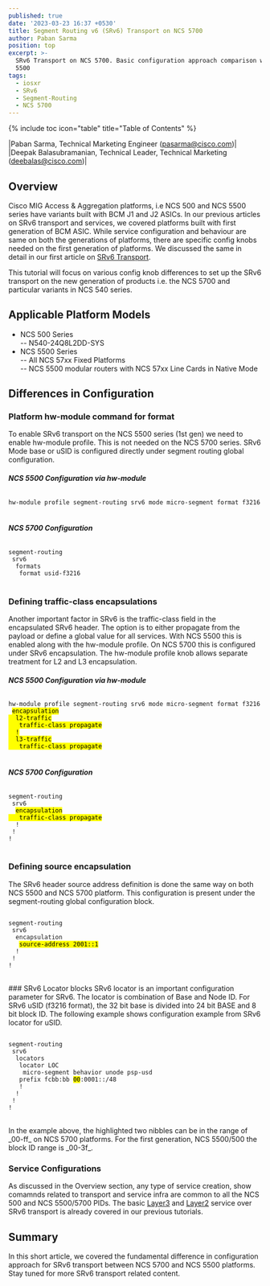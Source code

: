 ```yaml
---
published: true
date: '2023-03-23 16:37 +0530'
title: Segment Routing v6 (SRv6) Transport on NCS 5700
author: Paban Sarma
position: top
excerpt: >-
  SRv6 Transport on NCS 5700. Basic configuration approach comparison with NCS
  5500
tags:
  - iosxr
  - SRv6
  - Segment-Routing
  - NCS 5700
---
```



{% include toc icon="table" title="Table of Contents" %}

|Paban Sarma, Technical Marketing Engineer (pasarma@cisco.com)|  
|Deepak Balasubramanian, Technical Leader, Technical Marketing (deebalas@cisco.com)|  

<h2> Overview </h2>

Cisco MIG Access & Aggregation platforms, i.e NCS 500 and NCS 5500 series have variants built with BCM J1 and J2 ASICs. In our previous articles on SRv6 transport and services, we covered platforms built with first generation of BCM ASIC. While service configuration and behaviour are same on both the generations of platforms, there are specific config knobs needed on the first generation of platforms. We discussed the same in detail in our first article on [SRv6 Transport](https://xrdocs.io/ncs5500/tutorials/srv6-transport-on-ncs-part-1/). 

This tutorial will focus on various config knob differences to set up the SRv6 transport on the new generation of products i.e. the NCS 5700 and particular variants in NCS 540 series. 

<h2> Applicable Platform Models </h2>
  
 - NCS 500 Series  
    -- N540-24Q8L2DD-SYS
  - NCS 5500 Series  
    -- All NCS 57xx Fixed Platforms  
    -- NCS 5500 modular routers with NCS 57xx Line Cards in Native Mode

<h2> Differences in Configuration</h2>

### Platform hw-module command for format
To enable SRv6 transport on the NCS 5500 series (1st gen) we need to enable hw-module profile. This is not needed on the NCS 5700 series. SRv6 Mode base or uSID is configured directly under segment routing global configuration.

#### _NCS 5500 Configuration via hw-module_

<div class="highlighter-rouge">
<pre class="highlight">
<code>
hw-module profile segment-routing srv6 mode micro-segment format f3216
</code>
</pre>
</div>
    
#### _NCS 5700 Configuration_
<div class="highlighter-rouge">
<pre class="highlight">
<code>
segment-routing
 srv6
  formats
   format usid-f3216
</code>
</pre>
</div>

### Defining traffic-class encapsulations
Another important factor in SRv6 is the traffic-class field in the encapsulated SRv6 header. The option is to either propagate from the payload or define a global value for all services. With NCS 5500 this is enabled along with the hw-module profile. On NCS 5700 this is configured under SRv6 encapsulation. The hw-module profile knob allows separate treatment for L2 and L3 encapsulation. 

#### _NCS 5500 Configuration via hw-module_
<div class="highlighter-rouge">
<pre class="highlight">
<code>
hw-module profile segment-routing srv6 mode micro-segment format f3216
 <mark>encapsulation
  l2-traffic
   traffic-class propagate
  !
  l3-traffic
   traffic-class propagate</mark>
</code>
</pre>
</div>


#### _NCS 5700 Configuration_
<div class="highlighter-rouge">
<pre class="highlight">
<code>
segment-routing
 srv6
  <mark>encapsulation
   traffic-class propagate</mark>
  !
 !
!
</code>
</pre>
</div>

### Defining source encapsulation
The SRv6 header source address definition is done the same way on both NCS 5500 and NCS 5700 platform. This configuration is present under the segment-routing global configuration block.

<div class="highlighter-rouge">
<pre class="highlight">
<code>
segment-routing
 srv6
  encapsulation
   <mark>source-address 2001::1</mark>
  !
 !
!
</code>
</pre>
</div>
### SRv6 Locator blocks
SRv6 locator is an important configuration parameter for SRv6. The locator is combination of Base and Node ID. For SRv6 uSID (f3216 format), the 32 bit base is divided into 24 bit BASE and 8 bit block ID. The following example shows configuration example from SRv6 locator for uSID.

<div class="highlighter-rouge">
<pre class="highlight">
<code>
segment-routing
 srv6
  locators
   locator LOC
    micro-segment behavior unode psp-usd
   prefix fcbb:bb <mark>00</mark>:0001::/48
   !
  !
 !
!
</code>
</pre>
</div>
In the example above, the highlighted two nibbles can be in the range of _00-ff_ on NCS 5700 platforms. For the first generation, NCS 5500/500 the block ID range is _00-3f_.

### Service Configurations

As discussed in the Overview section, any type of service creation, show comamnds related to transport and service infra are common to all the NCS 500 and NCS 5500/5700 PIDs. The basic [Layer3](https://xrdocs.io/ncs5500/tutorials/srv6-transport-on-ncs-part-2/) and [Layer2](https://xrdocs.io/ncs5500/tutorials/srv6-transport-on-ncs-part-3/) service over SRv6 transport is already covered in our previous tutorials.

<h2> Summary </h2>
In this short article, we covered the fundamental difference in configuration approach for SRv6 transport between NCS 5700 and NCS 5500 platforms. Stay tuned for more SRv6 transport related content.
